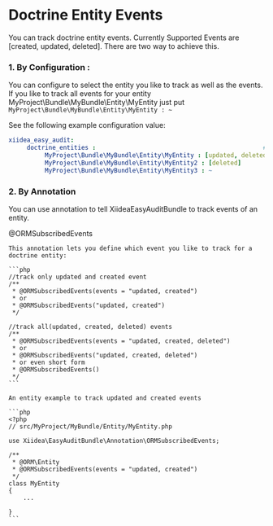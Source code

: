 Doctrine Entity Events
========================
You can track doctrine entity events. Currently Supported Events are [created, updated, deleted]. There are two way to achieve this.

### 1. By Configuration :

You can configure to select the entity you like to track as well as the events. If you like to track all events for your entity MyProject\Bundle\MyBundle\Entity\MyEntity just put `MyProject\Bundle\MyBundle\Entity\MyEntity : ~`

See the following example configuration value:

``` yaml
xiidea_easy_audit:
     doctrine_entities :                                              #Optional
          MyProject\Bundle\MyBundle\Entity\MyEntity : [updated, deleted]
          MyProject\Bundle\MyBundle\Entity\MyEntity2 : [deleted]
          MyProject\Bundle\MyBundle\Entity\MyEntity3 : ~
```

### 2. By Annotation

You can use annotation to tell XiideaEasyAuditBundle to track events of an entity.

@ORMSubscribedEvents
~~~~~~~~~~~~~~~~~~~
This annotation lets you define which event you like to track for a doctrine entity:

```php
//track only updated and created event
/**
 * @ORMSubscribedEvents(events = "updated, created")
 * or
 * @ORMSubscribedEvents("updated, created")
 */

//track all(updated, created, deleted) events
/**
 * @ORMSubscribedEvents(events = "updated, created, deleted")
 * or
 * @ORMSubscribedEvents("updated, created, deleted")
 * or even short form
 * @ORMSubscribedEvents()
 */
```

An entity example to track updated and created events

```php
<?php
// src/MyProject/MyBundle/Entity/MyEntity.php

use Xiidea\EasyAuditBundle\Annotation\ORMSubscribedEvents;

/**
 * @ORM\Entity
 * @ORMSubscribedEvents(events = "updated, created")
 */
class MyEntity
{
    ...

}
```